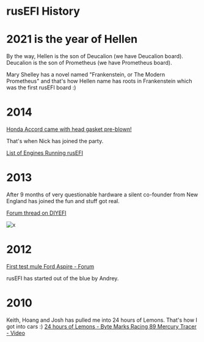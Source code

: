 # rusEFI History


# 2021 is the year of Hellen

By the way, Hellen is the son of Deucalion (we have Deucalion board). Deucalion is the son of Prometheus (we have Prometheus board).

Mary Shelley has a novel named "Frankenstein, or The Modern Prometheus" and that's how Hellen name has roots in Frankenstein which was the first rusEFI board :)

# 2014
[Honda Accord came with head gasket pre-blown!](https://honda-tech.com/forums/engine-management-tuning-124/rusefi-diy-ems-build-thread-3216231/)

That's when Nick has joined the party.

[List of Engines Running rusEFI](List-of-Engines-Running-rusEFI)

# 2013

After 9 months of very questionable hardware a silent co-founder from New England has joined the fun and stuff got real.

[Forum thread on DIYEFI](http://forum.diyefi.org/viewtopic.php?f=4&t=2184)

![x](rusEFI-History/hardware_low_side_circa_2013.jpg)


# 2012

[First test mule Ford Aspire - Forum](https://rusefi.com/forum/viewtopic.php?t=375)

rusEFI has started out of the blue by Andrey. 

# 2010

Keith, Hoang and Josh has pulled me into 24 hours of Lemons. That's how I got into cars :) [24 hours of Lemons - Byte Marks Racing 89 Mercury Tracer - Video](https://www.youtube.com/watch?v=nfwEQIIFBlU)
